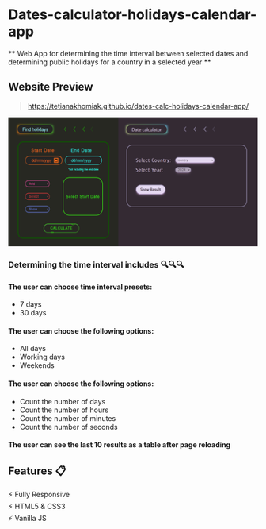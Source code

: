 # Dates-calculator-holidays-calendar-app
** Web App for determining the time interval between selected dates and determining public holidays for a country in a selected year **

## Website Preview

> https://tetianakhomiak.github.io/dates-calc-holidays-calendar-app/

![GitHub Logo](https://github.com/TetianaKhomiak/dates-calc-holidays-calendar-app/blob/main/website-preview.jpg?raw=true)


### Determining the time interval includes 🔍🔍🔍

#### The user can choose time interval presets:
* 7 days
* 30 days

#### The user can choose the following options:
* All days
* Working days
* Weekends

#### The user can choose the following options:
* Count the number of days
* Count the number of hours
* Count the number of minutes
* Count the number of seconds

#### The user can see the last 10 results as a table after page reloading

## Features 📋
⚡️ Fully Responsive                                                            
⚡️ HTML5 & CSS3                                                                                  
⚡️ Vanilla JS 

